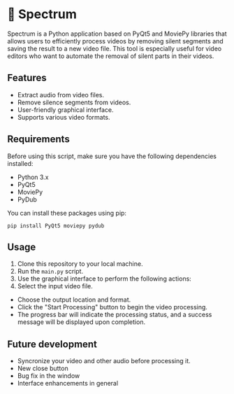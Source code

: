 # 🎥 Spectrum
Spectrum is a Python application based on PyQt5 and MoviePy libraries that allows users to efficiently process videos by removing silent segments and saving the result to a new video file. This tool is especially useful for video editors who want to automate the removal of silent parts in their videos.

## Features

- Extract audio from video files.
- Remove silence segments from videos.
- User-friendly graphical interface.
- Supports various video formats.

## Requirements

Before using this script, make sure you have the following dependencies installed:

- Python 3.x
- PyQt5
- MoviePy
- PyDub

You can install these packages using pip:

```shell
pip install PyQt5 moviepy pydub
```

## Usage
1. Clone this repository to your local machine.
2. Run the `main.py` script.
3. Use the graphical interface to perform the following actions:
4. Select the input video file.
- Choose the output location and format.
- Click the "Start Processing" button to begin the video processing.
- The progress bar will indicate the processing status, and a success message will be displayed upon completion.

## Future development

- Syncronize your video and other audio before processing it.
- New close button
- Bug fix in the window
- Interface enhancements in general

